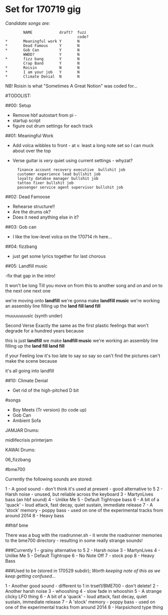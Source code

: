 


# Set for 170719 gig

*Candidate songs are:*


```	
		NAME			draft? 	fuzz
								code?
*		Meaningful work	Y		N
*		Dead Famous		Y		N
*		Gob Can			Y		N
		WWDD?			Y		N
*		fizz bang		Y		N
		Crap Band		Y		N
*		Roisin			N		N
*		I am your job	Y		N
*		Climate Denial	N		N
```

NB! Roisin is what "Sometimes A Great Notion" was coded for...


#TODOLIST: 

##00: Setup

- Remove hbf autostart from pi -
- startup script
- figure out drum settings for each track



##01: Meaningful Work

- Add volca wibbles to front - at v. least a long note set so I can muck about over the top
- Verse guitar is *very* quiet using current settings - whyzat? 

		finance account recovery executive  bullshit job
		customer experience lead bullshit job
		loyalty databse manager bullshit job
		tattoo fixer bullshit job
		passenger service agent supervisor bullshit job



##02: Dead Famoose

- Rehearse structure!!
- Are the drums ok? 
- Does it need anything else in it? 

##03: Gob can

- I like the low-level volca on the 170714 rh here...

##04: fizzbang

- just get some lyrics together for last chorous

##05: Landfill music

-fix that gap in the intro!

It won't be long
Till you move on from this
to another song
and on and on to the next one next one

we're moving onto **landfill**
we're gonna make **landfill music**
we're working an assembly line
filling up the **land fill land fill**

muuuuuuusic (synth under)

Second Verse
Exactly the same as the first
plastic feelings
that won't degrade for a hundred years because

this is just **landfill**
we make **landfill music**
we're working an assembly line
filling up the **land fill land fill**

if your Feeling low
it's too late to say so say so
can't find the pictures
can't make the scene because

it's all going into landfill




##10: Climate Denial 


- Get rid of the high-pitched D bit




#songs

- Boy Meets (Tr version) (to code up)
- Gob Can
- Ambient Sofa

JAMJAR Drums: 

midlifecrisis
printerjam


KAWAI Drums: 

06_fizzbang


#bme700

Currently the following sounds are stored:

1 - A good sound - don't think it's used at present - good alternative to 5
2 - Harsh noise - unused, but reliable across the keyboard
3 - MartynLives bass (an hbf sound)
4 - Unlike Me
5 - Default Tightrope bass
6 - A bit of a 'quack' - loud attack, fast decay, quiet sustain, immediate release
7 - A 'stock' memory - poppy bass - used on one of the experimental tracks from around 2014
8 - Heavy bass

##hbf bme 

There was a bug with the roadrunner.sh - it wrote the roadrunner memories to the bme700 directory - resulting in some really strange sounds! 

###Currently
1 - grainy alternative to 5
2 - Harsh noise
3 - MartynLives
4 - Unlike Me
5 - Default Tightrope
6 - No Note Off
7 - stock pop
8 - Heavy Bass


###Used to be (stored in 170529 subdir);
*Worth keeping note of this as we keep getting confused...*

1 - Another good sound - different to 1 in trset1/BME700 - don't delete!
2 - Another harsh noise
3 - whooshing
4 - slow fade in whooshin
5 - A strange clicky LFO thing
6 - A bit of a 'quack' - loud attack, fast decay, quiet sustain, immediate release
7 - A 'stock' memory - poppy bass - used on one of the experimental tracks from around 2014
8 - Harpsichord type thing

